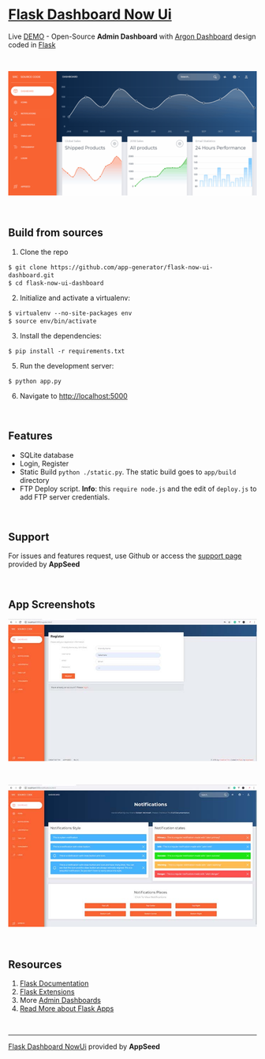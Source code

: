 # [Flask Dashboard Now Ui](https://appseed.us/admin-dashboards/flask-dashboard-nowui-design)

Live [DEMO](https://flask-argon-dashboard.appseed.us/) - Open-Source **Admin Dashboard** with [Argon Dashboard](https://www.creative-tim.com/product/argon-dashboard) design coded in [Flask](http://flask.pocoo.org/)

<br />

![Flask Dashboard NowUI - Gif animated intro.](https://github.com/app-generator/flask-now-ui-dashboard/blob/master/screenshots/flask-now-ui-dashboard-intro.gif)

<br />

## Build from sources

1. Clone the repo
  ```
  $ git clone https://github.com/app-generator/flask-now-ui-dashboard.git
  $ cd flask-now-ui-dashboard
  ```

2. Initialize and activate a virtualenv:
  ```
  $ virtualenv --no-site-packages env
  $ source env/bin/activate
  ```

3. Install the dependencies:
  ```
  $ pip install -r requirements.txt
  ```

5. Run the development server:
  ```
  $ python app.py
  ```

6. Navigate to [http://localhost:5000](http://localhost:5000)

<br />

## Features

- SQLite database
- Login, Register
- Static Build `python ./static.py`. The static build goes to `app/build` directory 
- FTP Deploy script. **Info**: this `require node.js` and the edit of `deploy.js` to add FTP server credentials. 

<br />

## Support

For issues and features request, use Github or access the [support page](https://appseed.us/support) provided by **AppSeed**

<br />

## App Screenshots

![Flask Dashboard NowUI - App Screen Shot.](https://github.com/app-generator/flask-now-ui-dashboard/blob/master/screenshots/flask-now-ui-dashboard-register.jpg)

<br />

![Flask Dashboard NowUI - App Screen Shot.](https://github.com/app-generator/flask-now-ui-dashboard/blob/master/screenshots/flask-now-ui-dashboard-notif.jpg)

<br />

## Resources

1. [Flask Documentation](http://flask.pocoo.org/docs/)
2. [Flask Extensions](http://flask.pocoo.org/extensions/)
3. More [Admin Dashboards](https://appseed.us/admin-dashboards)
4. [Read More about Flask Apps](https://blog.appseed.us/tag/flask)

<br />

---
[Flask Dashboard NowUi](https://appseed.us/admin-dashboards/flask-dashboard-nowui-design) provided by **AppSeed**
